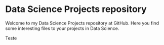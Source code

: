 # Data Science Projects repository
Welcome to my Data Science Projects repository at GitHub. Here you find some interesting files to your projects in Data Science.

Teste
